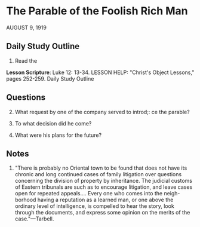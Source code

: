 # The Parable of the Foolish Rich Man
AUGUST 9, 1919

## Daily Study Outline

1. Read the

**Lesson Scripture**: Luke 12: 13-34. LESSON HELP: "Christ's Object Lessons," pages 252-259. Daily Study Outline

## Questions

2. What request by one of the company served to introd;: ce the parable? 

6. To what decision did he come? 

7. What were his plans for the future? 

## Notes

1. "There is probably no Oriental town to be found that does not have its chronic and long continued cases of family litigation over questions concerning the division of property by inheritance. The judicial customs of Eastern tribunals are such as to encourage litigation, and leave cases open for repeated appeals.... Every one who comes into the neigh-borhood having a reputation as a learned man, or one above the ordinary level of intelligence, is compelled to hear the story, look through the documents, and express some opinion on the merits of the case."—Tarbell.
